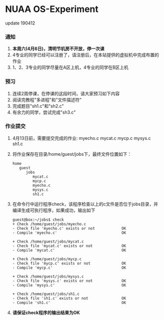 # NUAA OS-Experiment

update 190412

### 通知

1. **本周六(4月6日)，清明节机房不开放，停一次课**
2. 4专业的同学已经可以注册了，请注册后，在本站提供的虚拟机中完成布置的作业
3. 1、2、3专业的同学尽量在A区上机，4专业的同学在B区上机

### 预习

1. 连续2周停课，在停课的这段时间，请大家预习如下内容
2. 阅读完教程"多进程"和"文件描述符"
3. 完成题目"sh1.c"和"sh2.c"
4. 有余力的同学，尝试完成"sh3.c"

### 作业提交

1. 4月13日前，需要提交完成的作业: myecho.c mycat.c mycp.c mysys.c sh1.c

2. 将作业保存在目录/home/guest/jobs下，最终文件位置如下：

   ```
   home
      guest
         jobs
            mycat.c
            mycp.c
            myecho.c
            mysys.c
            sh1.c
   ```

3. 在命令行中运行程序check，该程序检查以上的c文件是否位于jobs目录，并编译生成可执行程序，如果成功，输出如下

   ```
   guest@box:~/jobs$ check
   + Check /home/guest/jobs/myecho.c
   - Check file 'myecho.c' exists or not            OK
   - Compile 'myecho.c'                             OK
   
   + Check /home/guest/jobs/mycat.c
   - Check file 'mycat.c' exists or not             OK
   - Compile 'mycat.c'                              OK
   
   + Check /home/guest/jobs/mycp.c
   - Check file 'mycp.c' exists or not              OK
   - Compile 'mycp.c'                               OK
   
   + Check /home/guest/jobs/mysys.c
   - Check file 'mysys.c' exists or not             OK
   - Compile 'mysys.c'                              OK
   
   + Check /home/guest/jobs/sh1.c
   - Check file 'sh1.c' exists or not               OK
   - Compile 'sh1.c'                                OK
   ```

4. **请保证check程序的输出结果为OK**